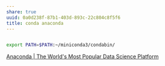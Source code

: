 ```yaml
---
share: true
uuid: 0a0d238f-87b1-403d-893c-22c804c8f5f6
title: conda anaconda
---
```

``` bash

export PATH=$PATH:~/miniconda3/condabin/

```

[Anaconda | The World's Most Popular Data Science Platform](https://www.anaconda.com/)
